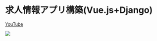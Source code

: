 # 求人情報アプリ構築(Vue.js+Django)

[YouTube](https://www.youtube.com/watch?v=wH4oLSrYdUI&list=PLoSZs76tLtJja77B6z6FfBxw4X6ka_yBx)

[![](https://res.cloudinary.com/dhaciqd0v/image/upload/v1659354209/LINE/Frame_278_yqveft.png)](https://www.youtube.com/watch?v=wH4oLSrYdUI&list=PLoSZs76tLtJja77B6z6FfBxw4X6ka_yBx)

